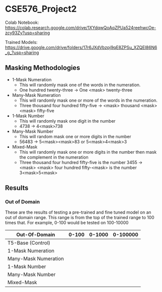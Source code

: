 # CSE576_Project2

Colab Notebook: https://colab.research.google.com/drive/1XYdqwQoAqZPUa524reehwcOe-zcy93Zy?usp=sharing

Trained Models: https://drive.google.com/drive/folders/17r6JXdVbzpj9qE8ZPSu_XZQEl86N6_g_?usp=sharing

## Masking Methodologies

- 1-Mask Numeration
   - This will randomly mask one of the words in the numeration.
   - One hundred twenty-three -> One \<mask> twenty-three
- Many-Mask Numeration
  - This will randomly mask one or more of the words in the numeration.
  - Three thousand four hundred fifty-five -> \<mask> thousand \<mask> \<mask> fifty-five
- 1-Mask Number
  - This will randomly mask one digit in the number
  - 4738 -> 4\<mask>738
- Many-Mask Number
  - This will random mask one or more digits in the number
  - 56483 -> 5\<mask>\<mask>83 or 5\<mask>4\<mask>3
- Mixed-Mask
  - This will randomly mask one or more digits in the number then mask the complement in the numeration
  - Three thousand four hundred fifty-five is the number 3455 -> \<mask> \<mask> four hundred fifty-\<mask> is the number 3\<mask>5\<mask>

## Results

### Out of Domain
These are the results of testing a pre-trained and fine tuned model on an out of domain range. This range is from the top of the trained range to 100 times that. For example, 0-100 would be tested on 100-10000

|         Out-Of-Domain             | 0-100  | 0-1000  |  0-100000 
|----------------------|---|---|---|
| T5-Base (Control)    |   |   |   |
| 1-Mask Numeration    |   |   |   | 
| Many-Mask Numeration |   |   |   |   
| 1-Mask Number        |   |   |   |   
| Many-Mask Number     |   |   |   |   
| Mixed-Mask           |   |   |   |   
